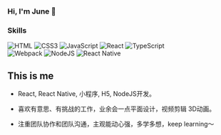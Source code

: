 ### Hi, I'm June 👋

### Skills
<div>
  <img src="https://img.shields.io/badge/html-%23E34F26.svg?&style=flat-square&logo=html5&logoColor=white" alt="HTML" />
    <img src="https://img.shields.io/badge/css-%231572B6.svg?&style=flat-square&logo=css3&logoColor=white" alt="CSS3" />
  <img src="https://img.shields.io/badge/javascript-%23323330.svg?&style=flat-square&logo=javascript&logoColor=%23F7DF1E" alt="JavaScript" />
  <img src="https://img.shields.io/badge/vue.js-%2335495e.svg?logo=vue.js&logoColor=%234fc08d&style=flat-square" alt="React" />
  <img src="https://img.shields.io/badge/typescript-%23007acc.svg?logo=typescript&logoColor=white&style=flat-square" alt="TypeScript" /><br/>
      <img src="https://img.shields.io/badge/webpack-%231e72b3.svg?logo=webpack&logoColor=white&style=flat-square" alt="Webpack" />
      <img src="https://img.shields.io/badge/node.js-%2343853D.svg?&style=flat-square&logo=node.js&logoColor=white" alt="NodeJS" />
  <img src="https://img.shields.io/badge/react-%2320232a.svg?&style=flat-square&logo=react&logoColor=%2361DAFB" alt="React Native" />
</div>


## This is me

- React, React Native, 小程序, H5, NodeJS开发。

- 喜欢有意思、有挑战的工作，业余会一点平面设计，视频剪辑 3D动画。

- 注重团队协作和团队沟通，主观能动心强，多学多想，keep learning～
